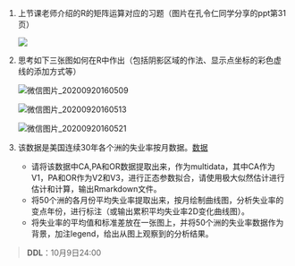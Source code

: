 1. 上节课老师介绍的R的矩阵运算对应的习题（图片在孔令仁同学分享的ppt第31页）

   ![](https://github.com/ruc-nonpara-statistic/Nonparametric-Statistics/blob/master/References/Pictures/pic1.jpg)

2. 思考如下三张图如何在R中作出（包括阴影区域的作法、显示点坐标的彩色虚线的添加方式等）

   ![微信图片_20200920160509](非参笔记.assets/微信图片_20200920160509.jpg)

   ![微信图片_20200920160513](非参笔记.assets/微信图片_20200920160513.jpg)

   ![微信图片_20200920160521](非参笔记.assets/微信图片_20200920160521.jpg)

3. 该数据是美国连续30年各个洲的失业率按月数据。[数据](https://www.kdocs.cn/p/85893537810?from=docs)

   - 请将该数据中CA,PA和OR数据提取出来，作为multidata，其中CA作为V1，PA和OR作为V2和V3，进行正态参数拟合，请使用极大似然估计进行估计和计算，输出Rmarkdown文件。
   - 将50个洲的各月份平均失业率提取出来，按月绘制曲线图，分析失业率的变点年份，进行标注（或输出累积平均失业率2D变化曲线图）。
   - 将失业率的平均值和标准差放在一张图上，并将50个洲的失业率数据作为背景，加注legend，给出从图上观察到的分析结果。

> **DDL**：10月9日24:00
